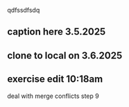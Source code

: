 qdfssdfsdq




## caption here 3.5.2025


## clone to local on 3.6.2025


## exercise edit 10:18am

deal with merge conflicts step 9
